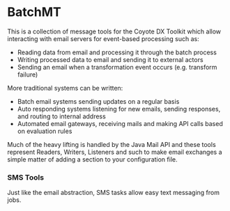 # BatchMT

This is a collection of message tools for the Coyote DX Toolkit which allow interacting with email servers for event-based processing such as:

* Reading data from email and processing it through the batch process
* Writing processed data to email and sending it to external actors
* Sending an email when a transformation event occurs (e.g. transform failure)

More traditional systems can be written:

* Batch email systems sending updates on a regular basis
* Auto responding systems listening for new emails, sending responses, and routing to internal address
* Automated email gateways, receiving mails and making API calls based on evaluation rules

Much of the heavy lifting is handled by the Java Mail API and these tools represent Readers, Writers, Listeners and such to make email exchanges a simple matter of adding a section to your configuration file.

### SMS Tools

Just like the email abstraction, SMS tasks allow easy text messaging from jobs.
